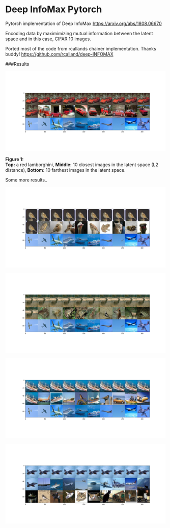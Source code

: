 # Deep InfoMax Pytorch

Pytorch implementation of Deep InfoMax
https://arxiv.org/abs/1808.06670

Encoding data by maximimizing mutual information between the latent space and in this case, CIFAR 10 images.

Ported most of the code from rcallands chainer implementation.  Thanks buddy!  https://github.com/rcalland/deep-INFOMAX

###Results

![alt_text](images/Figure_1.png "Figure 1")

**Figure 1:**  
**Top:** a red lamborghini, **Middle:** 10 closest images in the latent space (L2 distance), **Bottom:** 10 farthest images in the latent space.

Some more results..

![alt_text](images/Figure_2.png "Result")

![alt_text](images/Figure_3.png "Result")

![alt_text](images/Figure_4.png "Result")

![alt_text](images/Figure_5.png "Result")



